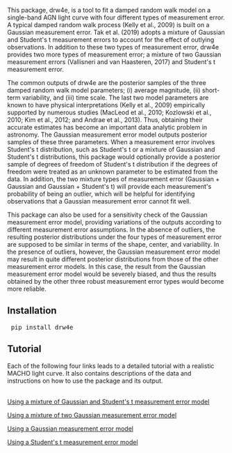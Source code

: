 <p>This package, drw4e, is a tool to fit a damped random walk model on a 
single-band AGN light curve with four different types of measurement error. 
A typical damped random walk process (Kelly et al., 2009) is built on a 
Gaussian measurement error. Tak et al. (2019) adopts a mixture of Gaussian 
and Student's t measurement errors to account for the effect of outlying 
observations. In addition to these two types of measurement error, 
drw4e provides two more types of measurement error; a mixture of two 
Gaussian measurement errors (Vallisneri and van Haasteren, 2017) and 
Student's t measurement error. 

The common outputs of drw4e are the posterior samples of the three 
damped random walk model parameters; (i) average magnitude, 
(ii) short-term variability, and (iii) time scale. The last two 
model parameters are known to have physical interpretations 
(Kelly et al., 2009) empirically supported by numerous studies 
(MacLeod et al., 2010; Kozlowski et al., 2010;  Kim et al., 2012; 
and Andrae et al., 2013). Thus, obtaining their accurate estimates 
has become an important data analytic problem in astronomy. 
The Gaussian measurement error model outputs posterior samples of these 
three parameters. When a measurement error involves Student's t distribution,
such as Student's t or a mixture of Gaussian and Student's t distributions,
this package would optionally provide a posterior sample of degrees of freedom 
of Student's t distribution if the degrees of freedom were treated as an unknown 
parameter to be estimated from the data. In addition, the two mixture types of 
measurement error (Gaussian + Gaussian and Gaussian + Student's t) 
will provide each measurement's probability of being an outlier, 
which will be helpful for identifying observations that a Gaussian 
measurement error cannot fit well.

This package can also be used for a sensitivity check of the Gaussian measurement
error model, providing variations of the outputs according to different 
measurement error assumptions. In the absence of outliers, the resulting 
posterior distributions under the four types of measurement error are 
supposed to be similar in terms of the shape, center, and variability. 
In the presence of outliers, however, the Gaussian measurement error model
may result in quite different posterior distributions from those of 
the other measurement error models. In this case, the result from the 
Gaussian measurement error model would be severely biased, and thus 
the results obtained by the other three robust measurement error types 
would become more reliable.
</p>

<h2>Installation</h2>
<pre> pip install drw4e</pre>

<h2>Tutorial</h2>
<p>
Each of the following four links leads to a detailed tutorial with a realistic MACHO light curve.
It also contains descriptions of the data and instructions on how to use the package and its output.
<br/><br/>
</p>

<a href="https://github.com/HW0327/drw4e/blob/main/Mixture%20of%20Gaussian%20and%20Student's%20t%20measurement%20error%20model.ipynb">
Using a mixture of Gaussian and Student's t measurement error model
</a>

<a href="https://github.com/HW0327/drw4e/blob/main/A%20Mixture%20of%20Two%20Gaussian%20Measurement%20Error%20Model.ipynb">Using a mixture of two Gaussian measurement error model
</a>

<a href="https://github.com/HW0327/drw4e/blob/main/Gaussian%20measurement%20error%20model.ipynb">Using a Gaussian measurement error model
</a>

<a href="https://github.com/HW0327/drw4e/blob/main/Student's%20t%20measurement%20error%20model.ipynb">Using a Student's t measurement error model
</a>